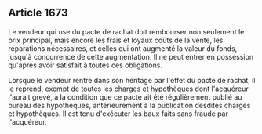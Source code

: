 Article 1673
----
Le vendeur qui use du pacte de rachat doit rembourser non seulement le prix
principal, mais encore les frais et loyaux coûts de la vente, les réparations
nécessaires, et celles qui ont augmenté la valeur du fonds, jusqu'à concurrence
de cette augmentation. Il ne peut entrer en possession qu'après avoir satisfait
à toutes ces obligations.

Lorsque le vendeur rentre dans son héritage par l'effet du pacte de rachat, il
le reprend, exempt de toutes les charges et hypothèques dont l'acquéreur
l'aurait grevé, à la condition que ce pacte ait été régulièrement publié au
bureau des hypothèques, antérieurement à la publication desdites charges et
hypothèques. Il est tenu d'exécuter les baux faits sans fraude par l'acquéreur.
